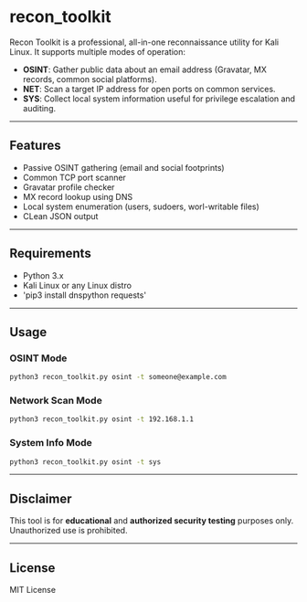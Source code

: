 # recon_toolkit
Recon Toolkit is a professional, all-in-one reconnaissance utility for Kali Linux. It supports multiple modes of operation:

- **OSINT**: Gather public data about an email address (Gravatar, MX records, common social platforms).
- **NET**: Scan a target IP address for open ports on common services.
- **SYS**: Collect local system information useful for privilege escalation and auditing.

---

## Features
- Passive OSINT gathering (email and social footprints)
- Common TCP port scanner
- Gravatar profile checker
- MX record lookup using DNS
- Local system enumeration (users, sudoers, worl-writable files)
- CLean JSON output

---

## Requirements

- Python 3.x
- Kali Linux or any Linux distro
- 'pip3 install dnspython requests'

---

## Usage


### OSINT Mode

```bash
python3 recon_toolkit.py osint -t someone@example.com
```

### Network Scan Mode

```bash
python3 recon_toolkit.py osint -t 192.168.1.1
```

### System Info Mode
```bash
python3 recon_toolkit.py osint -t sys
```

---

## Disclaimer
This tool is for **educational** and **authorized security testing** purposes only. Unauthorized use is prohibited.

---

## License

MIT License
